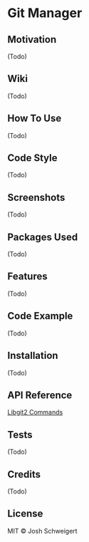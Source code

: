 # Git Manager

## Motivation
(Todo)

## Wiki
(Todo)

## How To Use
(Todo)

## Code Style
(Todo)

## Screenshots
(Todo)

## Packages Used
(Todo)

## Features
(Todo)

## Code Example
(Todo)

## Installation
(Todo)

## API Reference
[Libgit2 Commands](https://github.com/libgit2/libgit2sharp/wiki/LibGit2Sharp-Hitchhiker%27s-Guide-to-Git)

## Tests
(Todo)

## Credits
(Todo)

## License
MIT © Josh Schweigert

